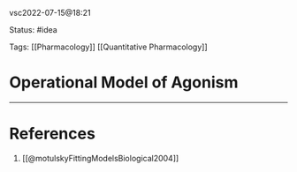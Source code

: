 vsc2022-07-15@18:21

Status: #idea

Tags: [[Pharmacology]] [[Quantitative Pharmacology]]

# Operational Model of Agonism






---
# References
1. [[@motulskyFittingModelsBiological2004]]